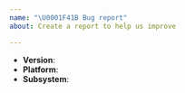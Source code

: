 ```yaml
---
name: "\U0001F41B Bug report"
about: Create a report to help us improve

---
```


<!--
Thank you for reporting a possible bug in YodaRT.

Please fill in as much of the template below as you can.

Version: output of `getprop | grep ro.rokid.build.yodaos | awk '{ print $2 }'`
Platform: output of `uname -a`
Subsystem: if known, please specify the affected core module name

If possible, please provide code that demonstrates the problem, keeping it as
simple and free of external dependencies as you can.
-->

* **Version**:
* **Platform**:
* **Subsystem**:

<!-- Please provide more details below this comment. -->
